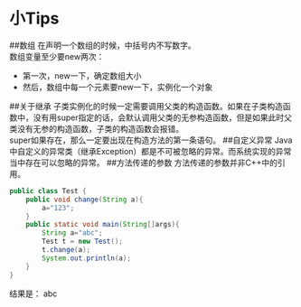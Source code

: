 小Tips
======
##数组
在声明一个数组的时候，中括号内不写数字。  
数组变量至少要new两次：
* 第一次，new一下，确定数组大小
* 然后，数组中每一个元素要new一下，实例化一个对象

##关于继承
子类实例化的时候一定需要调用父类的构造函数。如果在子类构造函数中，没有用super指定的话，会默认调用父类的无参构造函数，但是如果此时父类没有无参的构造函数，子类的构造函数会报错。  
super如果存在，那么一定要出现在构造方法的第一条语句。
##自定义异常
Java中自定义的异常类（继承Exception）都是不可被忽略的异常。而系统实现的异常当中存在可以忽略的异常。
##方法传递的参数
方法传递的参数并非C++中的引用。
```java
public class Test {
	public void change(String a){
		a="123";
	}
	public static void main(String[]args){
		String a="abc";
		Test t = new Test();
		t.change(a);
		System.out.println(a);
	}
}
```
结果是： abc
